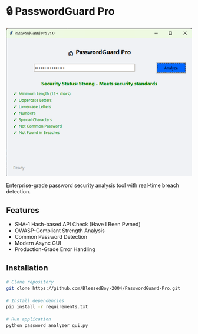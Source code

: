 # 🔒 PasswordGuard Pro

![UI Screenshot](assets/screenshot.png)

Enterprise-grade password security analysis tool with real-time breach detection.

## Features
- SHA-1 Hash-based API Check (Have I Been Pwned)
- OWASP-Compliant Strength Analysis
- Common Password Detection
- Modern Async GUI
- Production-Grade Error Handling

## Installation
```bash
# Clone repository
git clone https://github.com/BlessedBoy-2004/PasswordGuard-Pro.git

# Install dependencies
pip install -r requirements.txt

# Run application
python password_analyzer_gui.py
